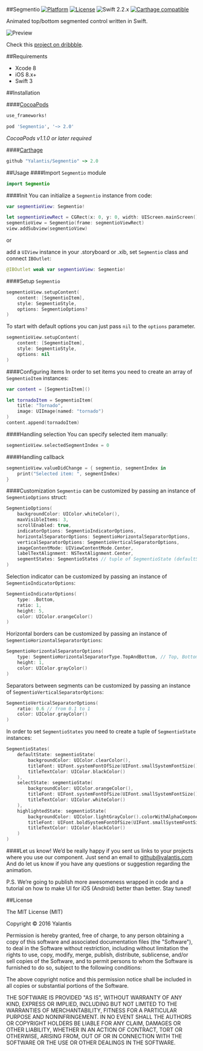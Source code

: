 ##Segmentio
[![Platform](http://img.shields.io/badge/platform-iOS-blue.svg?style=flat)](https://cocoapods.org/?q=segmentio) [![License](http://img.shields.io/badge/license-MIT-green.svg?style=flat)](https://github.com/Yalantis/Segmentio/blob/master/LICENSE) ![Swift 2.2.x](https://img.shields.io/badge/Swift-2.2.x-orange.svg) [![Carthage compatible](https://img.shields.io/badge/Carthage-compatible-4BC51D.svg?style=flat)](https://github.com/Carthage/Carthage)

Animated top/bottom segmented control written in Swift.

![Preview](https://github.com/Yalantis/Segmentio/blob/master/Assets/animation.gif)

Check this <a href="https://dribbble.com/shots/2820372-Segmentio-Component">project on dribbble</a>.

##Requirements

- Xcode 8
- iOS 8.x+
- Swift 3

##Installation

####[CocoaPods](http://cocoapods.org)
```ruby
use_frameworks! 

pod 'Segmentio', '~> 2.0'
```

*CocoaPods v1.1.0 or later required*

####[Carthage](http://github.com/Carthage/Carthage)
```ruby
github "Yalantis/Segmentio" ~> 2.0
```

##Usage
####Import `Segmentio` module
```swift
import Segmentio
```

####Init
You can initialize a `Segmentio` instance from code:

```swift
var segmentioView: Segmentio!

let segmentioViewRect = CGRect(x: 0, y: 0, width: UIScreen.mainScreen().bounds.width, height: 125)
segmentioView = Segmentio(frame: segmentioViewRect)
view.addSubview(segmentioView)
```

or

add a `UIView` instance in your .storyboard or .xib, set `Segmentio` class and connect `IBOutlet`:

```swift
@IBOutlet weak var segmentioView: Segmentio!
```

####Setup `Segmentio`
```swift
segmentioView.setupContent(
	content: [SegmentioItem],
	style: SegmentioStyle,
	options: SegmentioOptions?
)
```

To start with default options you can just pass `nil` to the `options` parameter.

```swift
segmentioView.setupContent(
	content: [SegmentioItem],
	style: SegmentioStyle,
	options: nil
)
```


####Configuring items 
In order to set items you need to create an array of `SegmentioItem` instances:

```swift
var content = [SegmentioItem]()

let tornadoItem = SegmentioItem(
	title: "Tornado",
	image: UIImage(named: "tornado")
)
content.append(tornadoItem)
```

####Handling selection
You can specify selected item manually:

```swift
segmentioView.selectedSegmentIndex = 0
```

####Handling callback

```swift
segmentioView.valueDidChange = { segmentio, segmentIndex in
	print("Selected item: ", segmentIndex)
}
```

####Customization
`Segmentio` can be customized by passing an instance of `SegmentioOptions` struct:

```swift
SegmentioOptions(
	backgroundColor: UIColor.whiteColor(),
	maxVisibleItems: 3,
	scrollEnabled: true,
	indicatorOptions: SegmentioIndicatorOptions,
	horizontalSeparatorOptions: SegmentioHorizontalSeparatorOptions,
	verticalSeparatorOptions: SegmentioVerticalSeparatorOptions,
	imageContentMode: UIViewContentMode.Center,
	labelTextAlignment: NSTextAlignment.Center,
	segmentStates: SegmentioStates // tuple of SegmentioState (defaultState, selectState, highlightedState)
)
```

Selection indicator can be customized by passing an instance of `SegmentioIndicatorOptions`:

```swift
SegmentioIndicatorOptions(
	type: .Bottom,
	ratio: 1,
	height: 5,
	color: UIColor.orangeColor()
)
```

Horizontal borders can be customized by passing an instance of `SegmentioHorizontalSeparatorOptions`:

```swift
SegmentioHorizontalSeparatorOptions(
	type: SegmentioHorizontalSeparatorType.TopAndBottom, // Top, Bottom, TopAndBottom
	height: 1,
	color: UIColor.grayColor()
)
```

Separators between segments can be customized by passing an instance of  `SegmentioVerticalSeparatorOptions`:

```swift
SegmentioVerticalSeparatorOptions(
	ratio: 0.6 // from 0.1 to 1
	color: UIColor.grayColor()
)
```

In order to set `SegmentioStates` you need to create a tuple of `SegmentioState` instances:

```swift
SegmentioStates(
	defaultState: segmentioState(
		backgroundColor: UIColor.clearColor(),
		titleFont: UIFont.systemFontOfSize(UIFont.smallSystemFontSize()),
		titleTextColor: UIColor.blackColor()
	),
	selectState: segmentioState(
		backgroundColor: UIColor.orangeColor(),
		titleFont: UIFont.systemFontOfSize(UIFont.smallSystemFontSize()),
		titleTextColor: UIColor.whiteColor()
	),
	highlightedState: segmentioState(
		backgroundColor: UIColor.lightGrayColor().colorWithAlphaComponent(0.6),
		titleFont: UIFont.boldSystemFontOfSize(UIFont.smallSystemFontSize()),
		titleTextColor: UIColor.blackColor()
	)
)
```

####Let us know!
We’d be really happy if you sent us links to your projects where you use our component. Just send an email to github@yalantis.com And do let us know if you have any questions or suggestion regarding the animation.

P.S. We’re going to publish more awesomeness wrapped in code and a tutorial on how to make UI for iOS (Android) better than better. Stay tuned!

##License

The MIT License (MIT)

Copyright © 2016 Yalantis

Permission is hereby granted, free of charge, to any person obtaining a copy
of this software and associated documentation files (the "Software"), to deal
in the Software without restriction, including without limitation the rights
to use, copy, modify, merge, publish, distribute, sublicense, and/or sell
copies of the Software, and to permit persons to whom the Software is
furnished to do so, subject to the following conditions:

The above copyright notice and this permission notice shall be included in
all copies or substantial portions of the Software.

THE SOFTWARE IS PROVIDED "AS IS", WITHOUT WARRANTY OF ANY KIND, EXPRESS OR
IMPLIED, INCLUDING BUT NOT LIMITED TO THE WARRANTIES OF MERCHANTABILITY,
FITNESS FOR A PARTICULAR PURPOSE AND NONINFRINGEMENT. IN NO EVENT SHALL THE
AUTHORS OR COPYRIGHT HOLDERS BE LIABLE FOR ANY CLAIM, DAMAGES OR OTHER
LIABILITY, WHETHER IN AN ACTION OF CONTRACT, TORT OR OTHERWISE, ARISING FROM,
OUT OF OR IN CONNECTION WITH THE SOFTWARE OR THE USE OR OTHER DEALINGS IN
THE SOFTWARE.